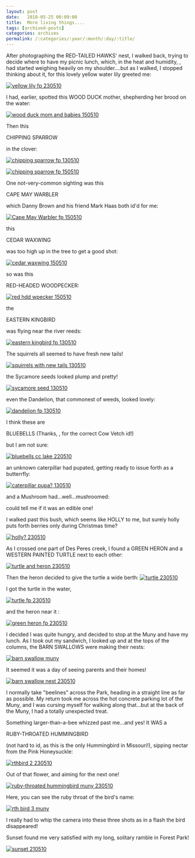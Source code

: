 ```yaml
---
layout: post
date:	2010-05-25 00:09:00
title:  More living things....
tags: [archived-posts]
categories: archives
permalink: /:categories/:year/:month/:day/:title/
---
```

After photographing the RED-TAILED HAWKS' nest, I walked back, trying to decide where to have my picnic lunch, which, in the heat and humidity, , had started weighing heavily on my shoulder....but as I walked, I stopped thinking about it, for this lovely yellow water lily greeted me:

<a href="http://s967.photobucket.com/albums/ae160/pedoral/?action=view&current=IMG_5464-1.jpg" target="_blank"><img src="http://i967.photobucket.com/albums/ae160/pedoral/IMG_5464-1.jpg" border="0" alt="yellow lily fp 230510"></a>


<lj-cut text="more, including a sudden hummingbird">

I had, earlier, spotted this WOOD DUCK mother, shepherding her brood on the water:

<a href="http://s967.photobucket.com/albums/ae160/pedoral/?action=view&current=IMG_5319.jpg" target="_blank"><img src="http://i967.photobucket.com/albums/ae160/pedoral/IMG_5319.jpg" border="0" alt="wood duck mom and babies 150510"></a>

Then this 

CHIPPING SPARROW

in the clover:


<a href="http://s967.photobucket.com/albums/ae160/pedoral/?action=view&current=IMG_5285.jpg" target="_blank"><img src="http://i967.photobucket.com/albums/ae160/pedoral/IMG_5285.jpg" border="0" alt="chipping sparrow fp 130510"></a>


<a href="http://s967.photobucket.com/albums/ae160/pedoral/?action=view&current=IMG_5361.jpg" target="_blank"><img src="http://i967.photobucket.com/albums/ae160/pedoral/IMG_5361.jpg" border="0" alt="chipping sparrow fp 150510"></a>

One not-very-common sighting was this 

CAPE MAY WARBLER

which Danny Brown and his friend Mark Haas both id'd for me:


<a href="http://s967.photobucket.com/albums/ae160/pedoral/?action=view&current=IMG_5268.jpg" target="_blank"><img src="http://i967.photobucket.com/albums/ae160/pedoral/IMG_5268.jpg" border="0" alt="Cape May Warbler fp 150510"></a>

this 

CEDAR WAXWING

was too high up in the tree to get a good shot:

<a href="http://s967.photobucket.com/albums/ae160/pedoral/?action=view&current=IMG_5322.jpg" target="_blank"><img src="http://i967.photobucket.com/albums/ae160/pedoral/IMG_5322.jpg" border="0" alt="cedar waxwing 150510"></a>

so was this

RED-HEADED WOODPECKER:

<a href="http://s967.photobucket.com/albums/ae160/pedoral/?action=view&current=IMG_5340.jpg" target="_blank"><img src="http://i967.photobucket.com/albums/ae160/pedoral/IMG_5340.jpg" border="0" alt="red hdd wpecker 150510"></a>

the

EASTERN KINGBIRD
 
was flying near the river reeds:

<a href="http://s967.photobucket.com/albums/ae160/pedoral/?action=view&current=IMG_5237.jpg" target="_blank"><img src="http://i967.photobucket.com/albums/ae160/pedoral/IMG_5237.jpg" border="0" alt="eastern kingbird fp 130510"></a>

The squirrels all seemed to have fresh new tails!

<a href="http://s967.photobucket.com/albums/ae160/pedoral/?action=view&current=IMG_5250.jpg" target="_blank"><img src="http://i967.photobucket.com/albums/ae160/pedoral/IMG_5250.jpg" border="0" alt="squirrels with new tails 130510"></a>

the Sycamore seeds looked plump and pretty!

<a href="http://s967.photobucket.com/albums/ae160/pedoral/?action=view&current=IMG_5242.jpg" target="_blank"><img src="http://i967.photobucket.com/albums/ae160/pedoral/IMG_5242.jpg" border="0" alt="sycamore seed 130510"></a>

even the Dandelion, that commonest of weeds, looked lovely:


<a href="http://s967.photobucket.com/albums/ae160/pedoral/?action=view&current=IMG_5241.jpg" target="_blank"><img src="http://i967.photobucket.com/albums/ae160/pedoral/IMG_5241.jpg" border="0" alt="dandelion fp 130510"></a>

I think these are

BLUEBELLS (Thanks, <LJ user="asakiyume">, for the correct Cow Vetch id!)

but I am not sure:

<a href="http://s967.photobucket.com/albums/ae160/pedoral/?action=view&current=IMG_5415.jpg" target="_blank"><img src="http://i967.photobucket.com/albums/ae160/pedoral/IMG_5415.jpg" border="0" alt="bluebells cc lake 220510"></a>

an unknown caterpillar had pupated, getting ready to issue forth as a butterrfly:

<a href="http://s967.photobucket.com/albums/ae160/pedoral/?action=view&current=IMG_5206.jpg" target="_blank"><img src="http://i967.photobucket.com/albums/ae160/pedoral/IMG_5206.jpg" border="0" alt="caterpillar pupa? 130510"></a>

and a Mushroom had...well...mushroomed:


<LJ user="asakiyume"> could tell me if it was an edible one!



I walked past this bush, which seems like HOLLY  to me, but surely holly puts forth berries only during Christmas time?

<a href="http://s967.photobucket.com/albums/ae160/pedoral/?action=view&current=IMG_5527.jpg" target="_blank"><img src="http://i967.photobucket.com/albums/ae160/pedoral/IMG_5527.jpg" border="0" alt="holly? 230510"></a>

As I crossed one part of Des Peres creek, I found a GREEN HERON  and a WESTERN  PAINTED TURTLE next to each other:

<a href="http://s967.photobucket.com/albums/ae160/pedoral/?action=view&current=IMG_5522.jpg" target="_blank"><img src="http://i967.photobucket.com/albums/ae160/pedoral/IMG_5522.jpg" border="0" alt="turtle and heron 230510"></a>

Then the heron decided to give the turtle a wide berth:
<a href="http://s967.photobucket.com/albums/ae160/pedoral/?action=view&current=IMG_5523.jpg" target="_blank"><img src="http://i967.photobucket.com/albums/ae160/pedoral/IMG_5523.jpg" border="0" alt="turtle 230510"></a>

I got the turtle in the water,

<a href="http://s967.photobucket.com/albums/ae160/pedoral/?action=view&current=IMG_5526.jpg" target="_blank"><img src="http://i967.photobucket.com/albums/ae160/pedoral/IMG_5526.jpg" border="0" alt="turtle fp 230510"></a>

and the heron near it :

<a href="http://s967.photobucket.com/albums/ae160/pedoral/?action=view&current=IMG_5525.jpg" target="_blank"><img src="http://i967.photobucket.com/albums/ae160/pedoral/IMG_5525.jpg" border="0" alt="green heron fp 230510"></a>

I decided I was quite hungry, and decided to stop at the Muny and have my lunch. As I took out my sandwich, I looked up and at the tops of the columns, the BARN SWALLOWS were making their nests:

<a href="http://s967.photobucket.com/albums/ae160/pedoral/?action=view&current=IMG_5520.jpg" target="_blank"><img src="http://i967.photobucket.com/albums/ae160/pedoral/IMG_5520.jpg" border="0" alt="barn swallow muny"></a>

It seemed it was a day of seeing parents and their homes!

<a href="http://s967.photobucket.com/albums/ae160/pedoral/?action=view&current=IMG_5518.jpg" target="_blank"><img src="http://i967.photobucket.com/albums/ae160/pedoral/IMG_5518.jpg" border="0" alt="barn swallow nest 230510"></a>

I normally take "beelines" across the Park, heading in a straight line as far as possible. My return took me across the hot concrete parking lot of the Muny, and I was cursing myself for walking along that...but at the back of the Muny, I had a totally unexpected treat.

Something larger-than-a-bee whizzed past me...and yes! It WAS a

RUBY-THROATED HUMMINGBIRD 

(not hard to id, as this is the only Hummingbird in Missouri!), sipping nectar from the Pink Honeysuckle:

<a href="http://s967.photobucket.com/albums/ae160/pedoral/?action=view&current=IMG_5503.jpg" target="_blank"><img src="http://i967.photobucket.com/albums/ae160/pedoral/IMG_5503.jpg" border="0" alt="rthbird 2 230510"></a>

Out of that flower, and aiming for the next one!

<a href="http://s967.photobucket.com/albums/ae160/pedoral/?action=view&current=IMG_5504.jpg" target="_blank"><img src="http://i967.photobucket.com/albums/ae160/pedoral/IMG_5504.jpg" border="0" alt="ruby-throated hummingbird muny 230510"></a>

</lj-cut>

Here, you can see the ruby throat of the bird's name:

<a href="http://s967.photobucket.com/albums/ae160/pedoral/?action=view&current=IMG_5502.jpg" target="_blank"><img src="http://i967.photobucket.com/albums/ae160/pedoral/IMG_5502.jpg" border="0" alt="rth bird 3 muny"></a>

I really had to whip the camera into these three shots as in a flash the bird disappeared!

Sunset found me very satisfied with my long, solitary ramble in Forest Park!


<a href="http://s967.photobucket.com/albums/ae160/pedoral/?action=view&current=IMG_5381.jpg" target="_blank"><img src="http://i967.photobucket.com/albums/ae160/pedoral/IMG_5381.jpg" border="0" alt="sunset 210510"></a>

